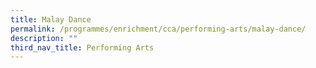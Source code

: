 ```yaml
---
title: Malay Dance
permalink: /programmes/enrichment/cca/performing-arts/malay-dance/
description: ""
third_nav_title: Performing Arts
---
```

